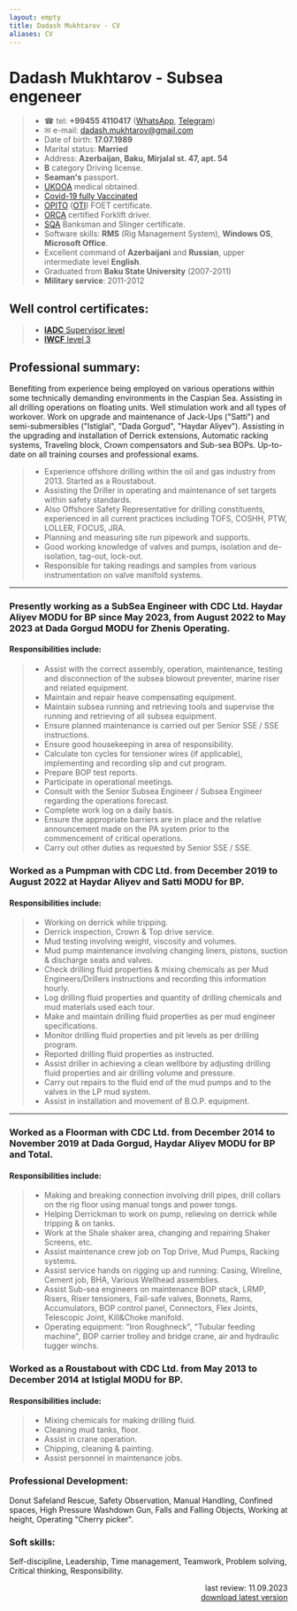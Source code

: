 ```yaml
---
layout: empty
title: Dadash Mukhtarov - CV
aliases: CV
---
```

# Dadash Mukhtarov - Subsea engeneer
> - ☎ tel: **+99455 4110417** ([WhatsApp](http://wa.me/994554110417), [Telegram](https://t.me/rapatar))
> - ✉ e-mail: dadash.mukhtarov@gmail.com
> - Date of birth: **17.07.1989**
> - Marital status: **Married**
> - Address: **Azerbaijan, Baku, Mirjalal st. 47, apt. 54**
> - **B** category Driving license.
> - **Seaman's** passport.
> - [UKOOA](https://www.ukooa.co.uk/) medical obtained.
> - [Covid-19 fully Vaccinated](https://www.rapatar.eu.org/files/covid-19_vaccination_card.pdf)
> - [OPITO](https://opito.com/) ([OTI](http://www.oti.az/)) FOET certificate.
> - [ORCA](https://orcaoffshore.org/) certified Forklift driver.
> - [SQA](https://sqagroup.az/) Banksman and Slinger certificate.
> - Software skills: **RMS** (Rig Management System), **Windows OS**, **Microsoft Office**.
> - Excellent command of **Azerbaijani** and **Russian**, upper intermediate level **English**.
> - Graduated from **Baku State University** (2007-2011)
> - **Military service**: 2011-2012
## Well control certificates:
> - [**IADC** Supervisor level](https://www.rapatar.eu.org/files/iadc.pdf)
> - [**IWCF** level 3](https://www.rapatar.eu.org/files/iwcf.pdf)

## Professional summary:
Benefiting from experience being employed on various operations within some technically demanding environments in the Caspian Sea. Assisting in all drilling operations on floating units. Well stimulation work and all types of workover. Work on upgrade and maintenance of Jack-Ups ("Satti") and semi-submersibles ("Istiglal", "Dada Gorgud", "Haydar Aliyev"). Assisting in the upgrading and installation of Derrick extensions, Automatic racking systems, Traveling block, Crown compensators and Sub-sea BOPs. Up-to-date on all training courses and professional exams.
> - Experience offshore drilling within the oil and gas industry from 2013. Started as a Roustabout.
> - Assisting the Driller in operating and maintenance of set targets within safety standards.
> - Also Offshore Safety Representative for drilling constituents, experienced in all current practices including TOFS, COSHH, PTW, LOLLER, FOCUS, JRA.
> - Planning and measuring site run pipework and supports.
> - Good working knowledge of valves and pumps, isolation and de-isolation, tag-out, lock-out.
> - Responsible for taking readings and samples from various instrumentation on valve manifold systems.

---
### Presently working as a SubSea Engineer with CDC Ltd. Haydar Aliyev MODU for BP since May 2023, from August 2022 to May 2023 at Dada Gorgud MODU for Zhenis Operating.
#### Responsibilities include:
> - Assist with the correct assembly, operation, maintenance, testing and disconnection of the subsea blowout preventer, marine riser and related equipment.
> - Maintain and repair heave compensating equipment.
> - Maintain subsea running and retrieving tools and supervise the running and retrieving of all subsea equipment.
> - Ensure planned maintenance is carried out per Senior SSE / SSE instructions.
> - Ensure good housekeeping in area of responsibility.
> - Calculate ton cycles for tensioner wires (if applicable), implementing and recording slip and cut program.
> - Prepare BOP test reports.
> - Participate in operational meetings.
> - Consult with the Senior Subsea Engineer / Subsea Engineer regarding the operations forecast.
> - Complete work log on a daily basis.
> - Ensure the appropriate barriers are in place and the relative announcement made on the PA system prior to the commencement of critical operations.
> - Carry out other duties as requested by Senior SSE / SSE.

### Worked as a Pumpman with CDC Ltd. from December 2019 to August 2022 at Haydar Aliyev and Satti MODU for BP.
#### Responsibilities include:
> - Working on derrick while tripping.
> - Derrick inspection, Crown & Top drive service.
> - Mud testing involving weight, viscosity and volumes.
> - Mud pump maintenance involving changing liners, pistons, suction & discharge seats and valves.
> - Check drilling fluid properties & mixing chemicals as per Mud Engineers/Drillers instructions and recording this information hourly.
> - Log drilling fluid properties and quantity of drilling chemicals and mud materials used each tour.
> - Make and maintain drilling fluid properties as per mud engineer specifications.
> - Monitor drilling fluid properties and pit levels as per drilling program.
> - Reported drilling fluid properties as instructed.
> - Assist driller in achieving a clean wellbore by adjusting drilling fluid properties and air drilling volume and pressure.
> - Carry out repairs to the fluid end of the mud pumps and to the valves in the LP mud system.
> - Assist in installation and movement of B.O.P. equipment.

---
### Worked as a Floorman with CDC Ltd. from December 2014 to November 2019 at Dada Gorgud, Haydar Aliyev MODU for BP and Total.
#### Responsibilities include:
> - Making and breaking connection involving drill pipes, drill collars on the rig floor using manual tongs and power tongs.
> - Helping Derrickman to work on pump, relieving on derrick while tripping & on tanks.
> - Work at the Shale shaker area, changing and repairing Shaker Screens, etc.
> - Assist maintenance crew job on Top Drive, Mud Pumps, Racking systems.
> - Assist service hands on rigging up and running: Casing, Wireline, Cement job, BHA, Various Wellhead assemblies.
> - Assist Sub-sea engineers on maintenance BOP stack, LRMP, Risers, Riser tensioners, Fail-safe valves, Bonnets, Rams, Accumulators, BOP control panel, Connectors, Flex Joints, Telescopic Joint, Kill&Choke manifold.
> - Operating equipment: "Iron Roughneck", "Tubular feeding machine", BOP carrier trolley and bridge crane, air and hydraulic tugger winchs.

### Worked as a Roustabout with CDC Ltd. from May 2013 to December 2014 at Istiglal MODU for BP.
#### Responsibilities include:
> - Mixing chemicals for making drilling fluid.
> - Cleaning mud tanks, floor.
> - Assist in crane operation.
> - Chipping, cleaning & painting.
> - Assist personnel in maintenance jobs.

### Professional Development:
Donut Safeland Rescue, Safety Observation, Manual Handling, Confined spaces, High Pressure Washdown Gun, Falls and Falling Objects, Working at height, Operating "Cherry picker".

### Soft skills:
 Self-discipline, Leadership, Time management, Teamwork, Problem solving, Critical thinking, Responsibility.

<div align="right">last review: 11.09.2023</div>

<div align="right">
  <a href="https://rapatar.eu.org/files/Dadash_Mukhtarov_CV.pdf">download latest version</a>
</div>

